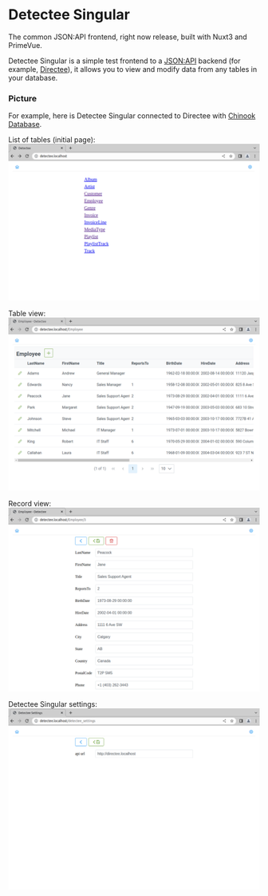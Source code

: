 # Detectee Singular

The common JSON:API frontend, right now release, built with Nuxt3 and PrimeVue.

Detectee Singular is a simple test frontend to a [JSON:API](https://jsonapi.org) backend (for example, [Directee](https://github.com/directee/directee)), it allows you to view and modify data from any tables in your database.

### Picture
For example, here is Detectee Singular connected to Directee with [Chinook Database](https://github.com/lerocha/chinook-database).

List of tables (initial page):
![list of tables](/docs/images/20221214-singular-view-1.png)

Table view:
![table view](/docs/images/20221214-singular-view-2.png)

Record view:
![record view](/docs/images/20221214-singular-view-3.png)

Detectee Singular settings:
![settings](/docs/images/20221214-singular-view-4.png)

